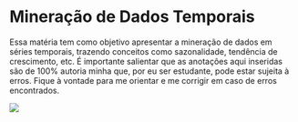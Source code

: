 # **Mineração de Dados Temporais**

Essa matéria tem como objetivo apresentar a mineração de dados em séries temporais, trazendo conceitos como sazonalidade, tendência de crescimento, etc. É importante salientar que as anotações aqui inseridas são de 100% autoria
minha que, por eu ser estudante, pode estar sujeita à erros. Fique à vontade para me orientar e me corrigir em caso de erros encontrados.

<img src="https://www.epirhandbook.com/pt/new_pages/time_series.pt_files/figure-html/moving_averages-1.png">

